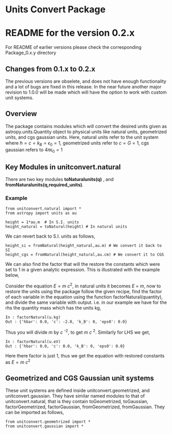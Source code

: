 # Units Convert Package

# README for the version 0.2.x 

For README of earlier versions please check the corresponding Package_0.x.y directory

## Changes from 0.1.x to 0.2.x

The previous versions are obselete, and does not have enough functionality and a lot of bugs are fixed in this release. In the near future another major revision to 1.0.0 will be made which will have the option to work with custom unit systems. 

## Overview
 
The package contains modules which will convert the desired units given as astropy.units.Quantity object to physical units like natural units, geometrized units, and cgs gaussian units. Here, natural units refer to the unit system where ℏ = *c* = *k*<sub>*B*</sub> = *ϵ*<sub>0</sub> = 1, geometrized units refer to *c* = *G* = 1, cgs gaussian refers to 4*π*ϵ<sub>0</sub> = 1  


## Key Modules in unitconvert.natural 

There are two key modules **toNaturalunits(q)** , and **fromNaturalunits(q,required_units)**.

### Example
	from unitconvert.natural import *
	from astropy import units as au 
    
    height = 1*au.m  # In S.I. units
    height_natural = toNatural(height) # In natural units 
    
We can revert back to S.I. units as follows,
    
    height_si = fromNatural(height_natural,au.m) # We convert it back to SI
    height_cgs = fromNatural(height_natural,au.cm) # We convert it to CGS

We can also find the factor that will the restore the constants which were set to 1 in a given analytic expression. This is illustrated with the example below,

Consider the equation *E* = *m* *c*<sup>2</sup>, in natural units it becomes *E* = *m*, now to restore the units using the package follow the given recipe, find the factor of each variable in the equation using the function factorNatural(quantity), and divide the same variable with output. i.e. in our example we have for the rhs the quantity mass which has the units kg,

    In : factorNatural(u.kg)
    Out : {'hbar': 0.0, 'c': -2.0, 'k_B': 0, 'eps0': 0.0}

Thus you will divide *m* by *c* <sup>-2</sup>, to get *m* *c* <sup>2</sup>. Similarly for LHS we get,

    In : factorNatural(u.eV)
    Out : {'hbar': 0.0, 'c': 0.0, 'k_B': 0, 'eps0': 0.0}

Here there factor is just 1, thus we get the equation with restored constants as *E* = *m* *c*<sup>2</sup>

## Geometrized and CGS Gaussian unit systems 

These unit systems are defined inside unitconvert.geometrized, and unitconvert.gaussian. They have similar named modules to that of unitconvert.natural, that is they contain toGeometrized, toGaussian, factorGeometrized, factorGaussian, fromGeometrized, fromGaussian. They can be imported as follows, 

    from unitconvert.geometrized import *
    from unitconvert.gaussian import *
